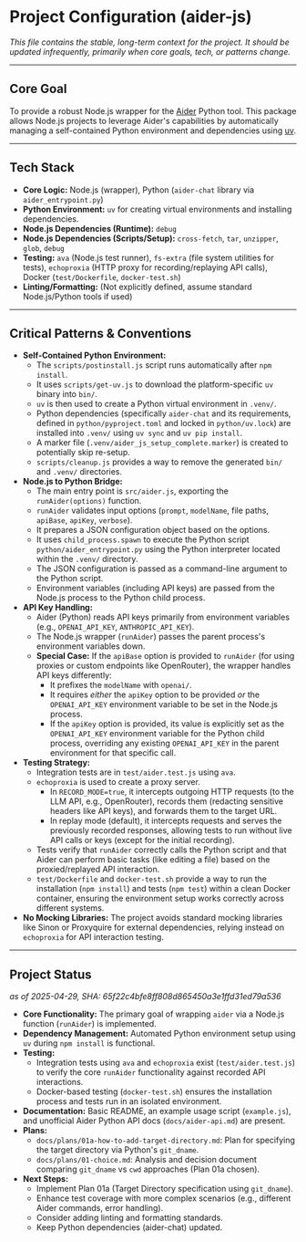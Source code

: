 # Project Configuration (aider-js)

*This file contains the stable, long-term context for the project.*
*It should be updated infrequently, primarily when core goals, tech, or patterns change.*

---

## Core Goal

To provide a robust Node.js wrapper for the [Aider](https://github.com/Aider-AI/aider) Python tool. This package allows Node.js projects to leverage Aider's capabilities by automatically managing a self-contained Python environment and dependencies using [uv](https://github.com/astral-sh/uv).

---

## Tech Stack

*   **Core Logic:** Node.js (wrapper), Python (`aider-chat` library via `aider_entrypoint.py`)
*   **Python Environment:** `uv` for creating virtual environments and installing dependencies.
*   **Node.js Dependencies (Runtime):** `debug`
*   **Node.js Dependencies (Scripts/Setup):** `cross-fetch`, `tar`, `unzipper`, `glob`, `debug`
*   **Testing:** `ava` (Node.js test runner), `fs-extra` (file system utilities for tests), `echoproxia` (HTTP proxy for recording/replaying API calls), Docker (`test/Dockerfile`, `docker-test.sh`)
*   **Linting/Formatting:** (Not explicitly defined, assume standard Node.js/Python tools if used)

---

## Critical Patterns & Conventions

*   **Self-Contained Python Environment:**
    *   The `scripts/postinstall.js` script runs automatically after `npm install`.
    *   It uses `scripts/get-uv.js` to download the platform-specific `uv` binary into `bin/`.
    *   `uv` is then used to create a Python virtual environment in `.venv/`.
    *   Python dependencies (specifically `aider-chat` and its requirements, defined in `python/pyproject.toml` and locked in `python/uv.lock`) are installed into `.venv/` using `uv sync` and `uv pip install`.
    *   A marker file (`.venv/aider_js_setup_complete.marker`) is created to potentially skip re-setup.
    *   `scripts/cleanup.js` provides a way to remove the generated `bin/` and `.venv/` directories.
*   **Node.js to Python Bridge:**
    *   The main entry point is `src/aider.js`, exporting the `runAider(options)` function.
    *   `runAider` validates input options (`prompt`, `modelName`, file paths, `apiBase`, `apiKey`, `verbose`).
    *   It prepares a JSON configuration object based on the options.
    *   It uses `child_process.spawn` to execute the Python script `python/aider_entrypoint.py` using the Python interpreter located within the `.venv/` directory.
    *   The JSON configuration is passed as a command-line argument to the Python script.
    *   Environment variables (including API keys) are passed from the Node.js process to the Python child process.
*   **API Key Handling:**
    *   Aider (Python) reads API keys primarily from environment variables (e.g., `OPENAI_API_KEY`, `ANTHROPIC_API_KEY`).
    *   The Node.js wrapper (`runAider`) passes the parent process's environment variables down.
    *   **Special Case:** If the `apiBase` option is provided to `runAider` (for using proxies or custom endpoints like OpenRouter), the wrapper handles API keys differently:
        *   It prefixes the `modelName` with `openai/`.
        *   It requires *either* the `apiKey` option to be provided *or* the `OPENAI_API_KEY` environment variable to be set in the Node.js process.
        *   If the `apiKey` option is provided, its value is explicitly set as the `OPENAI_API_KEY` environment variable for the Python child process, overriding any existing `OPENAI_API_KEY` in the parent environment for that specific call.
*   **Testing Strategy:**
    *   Integration tests are in `test/aider.test.js` using `ava`.
    *   `echoproxia` is used to create a proxy server.
        *   In `RECORD_MODE=true`, it intercepts outgoing HTTP requests (to the LLM API, e.g., OpenRouter), records them (redacting sensitive headers like API keys), and forwards them to the target URL.
        *   In replay mode (default), it intercepts requests and serves the previously recorded responses, allowing tests to run without live API calls or keys (except for the initial recording).
    *   Tests verify that `runAider` correctly calls the Python script and that Aider can perform basic tasks (like editing a file) based on the proxied/replayed API interaction.
    *   `test/Dockerfile` and `docker-test.sh` provide a way to run the installation (`npm install`) and tests (`npm test`) within a clean Docker container, ensuring the environment setup works correctly across different systems.
*   **No Mocking Libraries:** The project avoids standard mocking libraries like Sinon or Proxyquire for external dependencies, relying instead on `echoproxia` for API interaction testing.

---

## Project Status

*as of 2025-04-29, SHA: 65f22c4bfe8ff808d865450a3e1ffd31ed79a536*

*   **Core Functionality:** The primary goal of wrapping `aider` via a Node.js function (`runAider`) is implemented.
*   **Dependency Management:** Automated Python environment setup using `uv` during `npm install` is functional.
*   **Testing:**
    *   Integration tests using `ava` and `echoproxia` exist (`test/aider.test.js`) to verify the core `runAider` functionality against recorded API interactions.
    *   Docker-based testing (`docker-test.sh`) ensures the installation process and tests run in an isolated environment.
*   **Documentation:** Basic README, an example usage script (`example.js`), and unofficial Aider Python API docs (`docs/aider-api.md`) are present.
*   **Plans:**
    *   `docs/plans/01a-how-to-add-target-directory.md`: Plan for specifying the target directory via Python's `git_dname`.
    *   `docs/plans/01-choice.md`: Analysis and decision document comparing `git_dname` vs `cwd` approaches (Plan 01a chosen).
*   **Next Steps:**
    *   Implement Plan 01a (Target Directory specification using `git_dname`).
    *   Enhance test coverage with more complex scenarios (e.g., different Aider commands, error handling).
    *   Consider adding linting and formatting standards.
    *   Keep Python dependencies (aider-chat) updated. 